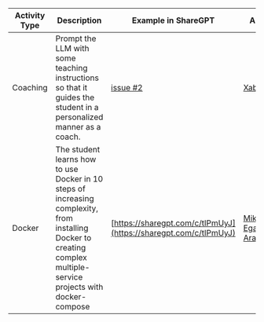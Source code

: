 | Activity Type           | Description                                                                                                                  | Example in ShareGPT                                     |   Author      |
|-------------------------|------------------------------------------------------------------------------------------------------------------------------|---------------------------------------------------------|----------------
| Coaching                | Prompt the LLM with some teaching instructions so that it guides the student in a personalized manner as a coach.            | [issue #2](https://github.com/juananpe/gen-ai-in-softeng/issues/2)  | [Xabier B.](https://github.com/xabier)
| Docker                | The student learns how to use Docker in 10 steps of increasing complexity, from installing Docker to creating complex multiple-service projects with docker-compose | [https://sharegpt.com/c/tlPmUyJ](https://sharegpt.com/c/tlPmUyJ)  | [Mikel Egaña Aranguren](https://github.com/mikel-egana-aranguren)
